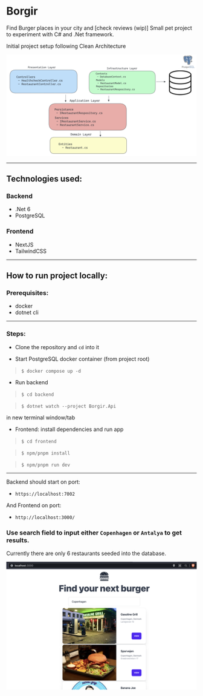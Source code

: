 # Borgir

Find Burger places in your city and [check reviews (wip)]
Small pet project to experiment with C# and .Net framework.

Initial project setup following Clean Architecture

![App architecture](./docs/borgir-architecture.png)

---

## Technologies used:

### Backend

- .Net 6
- PostgreSQL

### Frontend

- NextJS
- TailwindCSS

---

## How to run project locally:

### Prerequisites:

- docker
- dotnet cli

---

### Steps:

- Clone the repository and `cd` into it

- Start PostgreSQL docker container (from project root)

> `$ docker compose up -d`

- Run backend

> `$ cd backend`

> `$ dotnet watch --project Borgir.Api`

in new terminal window/tab

- Frontend: install dependencies and run app

> `$ cd frontend`

> `$ npm/pnpm install`

> `$ npm/pnpm run dev`

---

Backend should start on port:

- `https://localhost:7002`

And Frontend on port:

- `http://localhost:3000/`

### Use search field to input either `Copenhagen` or `Antalya` to get results.

Currently there are only 6 restaurants seeded into the database.

![Restaurant Search](./docs/Restaurant-search.png)
